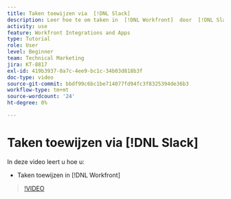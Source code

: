 ```yaml
---
title: Taken toewijzen via  [!DNL Slack]
description: Leer hoe te om taken in  [!DNL Workfront]  door  [!DNL Slack] toe te wijzen
activity: use
feature: Workfront Integrations and Apps
type: Tutorial
role: User
level: Beginner
team: Technical Marketing
jira: KT-8817
exl-id: 419b3937-0a7c-4ee9-bc1c-34b03d818b3f
doc-type: video
source-git-commit: bbdf99c6bc1be714077fd94fc3f8325394de36b3
workflow-type: tm+mt
source-wordcount: '24'
ht-degree: 0%

---
```


# Taken toewijzen via [!DNL Slack]

In deze video leert u hoe u:

* Taken toewijzen in [!DNL Workfront]

>[!VIDEO](https://video.tv.adobe.com/v/3441523/?quality=12&learn=on&enablevpops=1&captions=dut)
